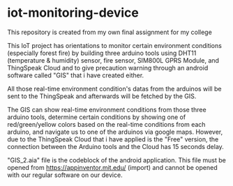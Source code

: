 # iot-monitoring-device
This repository is created from my own final assignment for my college

This IoT project has orientations to monitor certain environment conditions (especially forest fire) by building three arduino tools using DHT11 (temperature & humidity) sensor, fire sensor, SIM800L GPRS Module, and ThingSpeak Cloud and to give precaution warning through an android software called "GIS" that i have created either.

All those real-time environment condition's datas from the arduinos will be sent to the ThingSpeak and afterwards will be fetched by the GIS.

The GIS can show real-time environment conditions from those three arduino tools, determine certain conditions by showing one of red/green/yellow colors 
based on the real-time conditions from each arduino, and navigate us to one of the arduinos via google maps. However, due to the ThingSpeak Cloud that i have applied is the "Free" version, the connection between the Arduino tools and the Cloud has 15 seconds delay.

"GIS_2.aia" file is the codeblock of the android application.
This file must be opened from https://appinventor.mit.edu/ (import) and cannot be opened with our regular software on our device.
